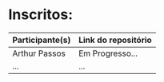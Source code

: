 # Inscritos:

| Participante(s)  | Link do repositório |
| ---------------- | ------------------- |
| Arthur Passos | Em Progresso... |
| ... | ... |
